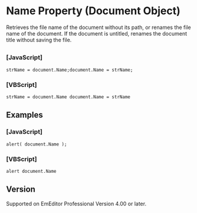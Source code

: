# Name Property (Document Object)

Retrieves the file name of the document without its path, or renames the file name of the document. If the document is untitled, renames the document title without saving the file.

## 

### \[JavaScript\]

```
strName = document.Name;document.Name = strName;
```

### \[VBScript\]

```
strName = document.Name document.Name = strName
```

## Examples

### \[JavaScript\]

```
alert( document.Name );
```

### \[VBScript\]

```
alert document.Name
```

## Version

Supported on EmEditor Professional Version 4.00 or later.
